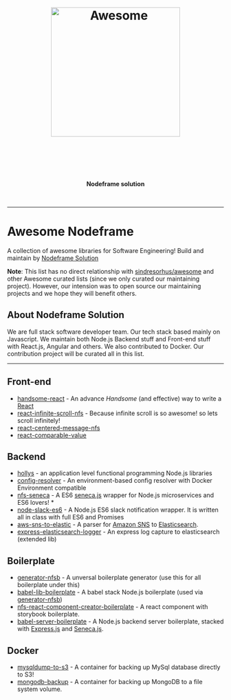 <h1 align="center">
	<img width="300" src="https://cdn.rawgit.com/nodeframe/awesome-nodeframe/20c88a6f/media/NFS-logo.svg" alt="Awesome">
	<br>
	<br>
</h1>

<br>
<br>

<p align="center">
	<b>Nodeframe solution</b>
</p>

<br>

---


# Awesome Nodeframe

A collection of awesome libraries for Software Engineering! Build and maintain by [Nodeframe Solution](http://www.nf-solution.com)

**Note**: This list has no direct relationship with [sindresorhus/awesome](https://github.com/sindresorhus/awesome) and other Awesome curated lists (since we only curated our maintaining project). However, our intension was to open source our maintaining projects and we hope they will benefit others.

## About Nodeframe Solution

We are full stack software developer team. Our tech stack based mainly on Javascript. We maintain both Node.js Backend stuff and Front-end stuff with React.js, Angular and others. We also contributed to Docker. Our contribution project will be curated all in this list.

___________

## Front-end

- [handsome-react](https://github.com/nodemolar/handsome-react) - An advance *Handsome* (and effective) way to write a [React](https://facebook.github.io/react/)
- [react-infinite-scroll-nfs](https://github.com/nodemolar/react-infinite-scroll-nfs) - Because infinite scroll is so awesome! so lets scroll infinitely!
- [react-centered-message-nfs](https://github.com/nodemolar/react-centered-message-nodemolar)
- [react-comparable-value](https://github.com/nodemolar/react-comparable-value-nodemolar)

## Backend

- [hollys](https://github.com/nodeframe/hollys) - an application level functional programming Node.js libraries
- [config-resolver](https://github.com/nodeframe/config-resolver) - An environment-based config resolver with Docker Environment compatible
- [nfs-seneca](https://github.com/nodeframe/nfs-seneca) - A ES6 [seneca.js](http://senecajs.org/) wrapper for Node.js microservices and ES6 lovers! *
- [node-slack-es6](https://github.com/nodeframe/node-slack-es6) - A Node.js ES6 slack notification wrapper. It is written all in class with full ES6 and Promises
- [aws-sns-to-elastic](https://github.com/nodeframe/aws-sns-to-elastic) - A parser for [Amazon SNS](https://aws.amazon.com/sns/) to [Elasticsearch](https://www.elastic.co/).
- [express-elasticsearch-logger](https://github.com/nodeframe/express-elasticsearch-logger) - An express log capture to elasticsearch (extended lib)

## Boilerplate

- [generator-nfsb](https://github.com/nodeframe/generator-nfsb) - A unversal boilerplate generator (use this for all boilerplate under this)
- [babel-lib-boilerplate](https://github.com/nodeframe/babel-lib-boilerplate) - A babel stack Node.js boilerplate (used via [generator-nfsb](https://github.com/nodeframe/generator-nfsb))
- [nfs-react-component-creator-boilerplate](https://github.com/nodeframe/nfs-react-component-creator-boilerplate) - A react component with storybook boilerplate.
- [babel-server-boilerplate](https://github.com/nodeframe/babel-server-boilerplate) - A Node.js backend server boilerplate, stacked with [Express.js](https://expressjs.com/) and [Seneca.js](http://senecajs.org/).

## Docker

- [mysqldump-to-s3](https://github.com/nodeframe/mysqldump-to-s3) - A container for backing up MySql database directly to S3!
- [mongodb-backup](https://github.com/nodeframe/mongodb-backup) - A container for backing up MongoDB to a file system volume.
